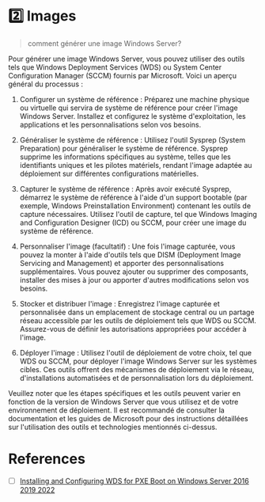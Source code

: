 # :two: Images

> comment générer une image Windows Server?

Pour générer une image Windows Server, vous pouvez utiliser des outils tels que Windows Deployment Services (WDS) ou System Center Configuration Manager (SCCM) fournis par Microsoft. Voici un aperçu général du processus :

1. Configurer un système de référence : Préparez une machine physique ou virtuelle qui servira de système de référence pour créer l'image Windows Server. Installez et configurez le système d'exploitation, les applications et les personnalisations selon vos besoins.

2. Généraliser le système de référence : Utilisez l'outil Sysprep (System Preparation) pour généraliser le système de référence. Sysprep supprime les informations spécifiques au système, telles que les identifiants uniques et les pilotes matériels, rendant l'image adaptée au déploiement sur différentes configurations matérielles.

3. Capturer le système de référence : Après avoir exécuté Sysprep, démarrez le système de référence à l'aide d'un support bootable (par exemple, Windows Preinstallation Environment) contenant les outils de capture nécessaires. Utilisez l'outil de capture, tel que Windows Imaging and Configuration Designer (ICD) ou SCCM, pour créer une image du système de référence.

4. Personnaliser l'image (facultatif) : Une fois l'image capturée, vous pouvez la monter à l'aide d'outils tels que DISM (Deployment Image Servicing and Management) et apporter des personnalisations supplémentaires. Vous pouvez ajouter ou supprimer des composants, installer des mises à jour ou apporter d'autres modifications selon vos besoins.

5. Stocker et distribuer l'image : Enregistrez l'image capturée et personnalisée dans un emplacement de stockage central ou un partage réseau accessible par les outils de déploiement tels que WDS ou SCCM. Assurez-vous de définir les autorisations appropriées pour accéder à l'image.

6. Déployer l'image : Utilisez l'outil de déploiement de votre choix, tel que WDS ou SCCM, pour déployer l'image Windows Server sur les systèmes cibles. Ces outils offrent des mécanismes de déploiement via le réseau, d'installations automatisées et de personnalisation lors du déploiement.

Veuillez noter que les étapes spécifiques et les outils peuvent varier en fonction de la version de Windows Server que vous utilisez et de votre environnement de déploiement. Il est recommandé de consulter la documentation et les guides de Microsoft pour des instructions détaillées sur l'utilisation des outils et technologies mentionnés ci-dessus.


# References

- [ ] [Installing and Configuring WDS for PXE Boot on Windows Server 2016 2019 2022](https://knowledgebase.macrium.com/display/KNOW80/Installing+and+Configuring+WDS+for+PXE+Boot+on+Windows+Server+2016+2019+2022)

